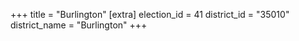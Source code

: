 +++
title = "Burlington"
[extra]
election_id = 41
district_id = "35010"
district_name = "Burlington"
+++
